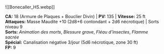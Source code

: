 ![[Bonecaller_HS.webp]]

**CA:** 18 (Armure de Plaques + Bouclier Divin) | **PV:** 135 | **Vitesse:** 25 ft  
**Attaques:** Masse Maudite +10 (2d8+6 contondant + 2d6 nécrotique) | Sorts niveau 9  
**Sorts:** _Animation des morts_, _Blessure grave_, _Fléau d'insectes_, _Flamme sacrée_  
**Spécial:** Canalisation négative 3/jour (5d6 nécrotique, zone 30 ft)  
**FP:** 9